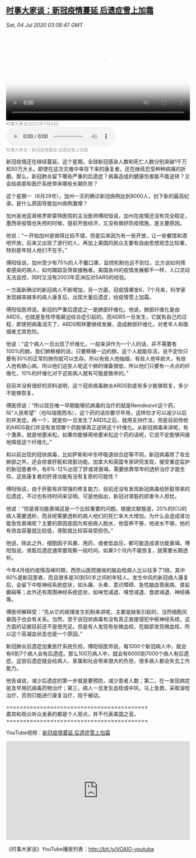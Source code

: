 <!--1593871886000-->
[时事大家谈：新冠疫情蔓延 后遗症雪上加霜](https://www.voachinese.com/a/voaweishi-20200704-voaio-covid19-long-term-effects/5488598.html)
------

<div><i>Sat, 04 Jul 2020 03:08:47 GMT</i></div><video poster="https://images.weserv.nl?url=gdb.voanews.com/64fbb3d5-ed1c-459d-bf31-0ddf372a5497_tv_r1_s_w900.jpg" src="https://av.voanews.com/Videoroot/Pangeavideo/2020/07/6/64/64fbb3d5-ed1c-459d-bf31-0ddf372a5497_240p.mp4" style="width:100%" controls></video><div><small style="color: #999;">时事大家谈(2020年7月4日)</small></div><audio src="https://av.voanews.com/clips/VCH/2020/07/04/9a1fc10b-0785-4536-86f9-a0fb5b5438bb.mp3" controls></audio><div><small style="color: #999;">时事大家谈：新冠疫情蔓延 后遗症雪上加霜</small></div><p>新冠疫情还在继续蔓延，这个星期，全球新冠感染人数和死亡人数分别突破1千万和50万大关。即使在这次灾难中幸存下来的康复者，还在继续忍受种种病痛的折磨。那么，新冠肺炎留下哪些严重的后遗症？病毒造成的健康伤害能不能逆转？又会给病患和医疗系统带来哪些长期负担？ </p><p>这个星期一（6月29号），加州一天的确诊新冠病例达到8000人，创下新的最高纪录。是什么原因导致加州病例激增？ </p><p>加州圣地亚哥格罗斯蒙特医院的主治医师傅阳恒说，加州在疫情还没有完全稳定，墨西哥疫情也失控的时候，提前开放经济，又没有做好防疫措施，是主要原因。 </p><p>他说：“一开始加州是做得比较不错，但是后来因为有一些开放，让一些餐馆和酒吧开放，后来又出现了游行的人，再加上美国的民众主要有自由思想观念比较重，特别是年轻人他们不在乎。” </p><p>傅阳恒说，加州至少有75%的人不戴口罩，监控机制也远不到位，比方说如何筛查感染的病人，如何跟踪及筛查接触者。美国各州的疫情发展都不一样，人口流动无法监控，同时又没有2003年亚洲应对SARS的经验。 </p><p>一方面新确诊的新冠病人不断增加，另一方面，冠疫情爆发6，7个月来，科学家发现越来越多的病人康复后，出现大量后遗症，给疫情雪上加霜。 </p><p>傅阳恒医师说，新冠的严重后遗症之一是肺部纤维化。他说，肺部纤维化是由ARDS，也就是急性呼吸窘迫综合症引起的。而ADRS一旦发生，它就有自己的过程，即使把病毒消灭了，ARDS照样要继续发展，造成肺部纤维化，对老年人和吸烟者尤其危险。 </p><p>他说：“这个病人一旦出现了纤维化，一般来讲作为一个人的话，并不需要有100%的肺。我们肺移植的话，只要移植一边的肺，这个人就能存活，说不定你只要有30%的正常的肺你就可以生存。所以有些人他抽烟，有些人他年龄大，有些人他有肺心病，所以他们这些人呢这个肺的储备很低，所以他们只要有一点点的纤维化，10%的纤维化对于这些病人就有可能是致命的。” </p><p>目前并没有很好的资料说明，这个冠状病毒肺炎ARDS到底有多少能够恢复，多少不能够恢复。 </p><p>傅医师说：“所以现在唯一早期能够抗病毒的治疗的就是Remdesivir这个药，叫“人民希望”（也叫瑞德西韦），这个药的话你要尽早用，这样你才可以减少以后的并发症。再一个，就是你一旦发生了ARDS之后，就用支持疗法，但是目前传统的ARDS我们并没有发现哪个药能够真正逆转这个纤维化。从新冠病毒来讲呢，有个激素，就是地塞米松，如果你能够用地塞米松这个药的话呢，它说不定能够间接地降低这个纤维化。” </p><p>和以前出现的冠状病毒，比如萨斯和中东呼吸道综合症等不同，新冠病毒除了攻击肺部之外，还会损害肝脏和肾脏功能。加拿大和英国专家研究发现，接受重症监护的新冠患者中，有8%-12%出现了肝或肾衰竭，需要依靠常年的透析治疗才能生存。这些康复者的肝肾功能有没有复原的可能性？ </p><p>傅阳恒说，由于肝脏有非常强的修复能力，目前还没有发现新冠病毒给肝脏带来的后遗症，不过也有待时间来证明。可是他指出，新冠对肾脏的损害令人担忧。 </p><p>他说：“但是肾功能衰竭这是一个比较重要的问题。根据文献报道，20%的ICU的病人需要透析，而且呢需要透析的病人他们的死亡率大大增加。为什么会造成肾功能急性衰竭呢？主要的原因是因为有些病人脱水，他营养不够，他进水不够，他的有效血容量就比较低，肾脏就比较容易受损伤。” </p><p>他说，除此之外，细胞因子风暴、用药，或者低血压，都可能造成肾功能衰竭。傅阳恒说，肾脏后遗症通常要观察一段时间，如果3个月内不能恢复，就需要长期透析。 </p><p>今年4月纽约疫情高峰时期，西奈山医院接收的脑血栓病人比以往多了1倍，其中60%是新冠患者，而且很多是30到50岁之间的年轻人。发生中风的新冠病人康复后，会留下中枢神经系统症状，如头痛、头晕、意识障碍、急性脑血管疾病、谵妄癫痫等；此外还有周围神经系统症状，如味觉减退、嗅觉减退、食欲减退、神经痛等。 </p><p>傅医师解释受：“先从它的病理发生机制来讲呢，主要是缺氧引起的，当然细胞风暴因子也会有关系。当然，至于说冠状病毒有没有真正直接侵犯中枢神经系统，这方面的证据目前还不是很充足。但是有人发现有些微血栓，在脑部发现微血栓，所以这个高凝血状态也是一个原因。” </p><p>新冠肺炎后遗症加重医疗系统负担。傅阳恒医师说，每1000个新冠病人中，就会有6到7个病人会有后遗症。那么100万病人中，就会有6000到7000个病人有后遗症，这些后遗症就会给病人、家属和社会带来很大的负担，很多病人都会失去工作能力。 </p><p>他告诫说，减少后遗症的第一步就是要预防，减少患者人数；第二，在一发现病症是及早用抗病毒药物治疗；第三，病人一旦发生血栓或中风，马上急救，采取溶栓治疗，否则只能进行康复治疗，陷于被动。 </p><p>==========================================<br />嘉宾和观众听众发表的都是个人观点，并不代表美国之音。<br />==========================================</p><p>YouTube视频：<a class="wsw__a" href="https://www.youtube.com/watch?v=UE3PCzvmXi0" target="_blank">新冠疫情蔓延 后遗症雪上加霜</a></p><iframe src="https://www.youtube.com/embed/UE3PCzvmXi0?&&&enablejsapi=1" frameborder="0" width="100%"  style="min-height:270px" class="external-content YouTube"><a href="https://www.youtube.com/watch?v=UE3PCzvmXi0&&&">YouTube</a></iframe><p>《时事大家谈》YouTube播放列表：<a class="wsw__a" href="http://bit.ly/VOAIO-youtube" style="font-size: 1em;" target="_blank">http://bit.ly/VOAIO-youtube</a></p>
